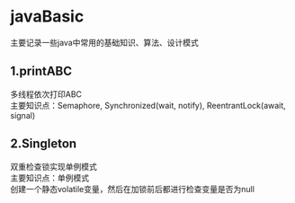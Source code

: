 # javaBasic
主要记录一些java中常用的基础知识、算法、设计模式  
## 1.printABC
多线程依次打印ABC  
主要知识点：Semaphore, Synchronized(wait, notify), ReentrantLock(await, signal)  
## 2.Singleton
双重检查锁实现单例模式  
主要知识点：单例模式  
创建一个静态volatile变量，然后在加锁前后都进行检查变量是否为null  

